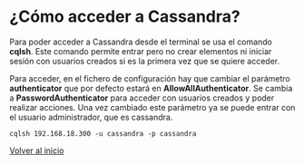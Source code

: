 # ¿Cómo acceder a Cassandra?

Para poder acceder a Cassandra desde el terminal se usa el comando **cqlsh**. Este comando permite entrar pero no crear elementos ni iniciar sesión con usuarios creados si es la primera vez que se quiere acceder.

Para acceder, en el fichero de configuración hay que cambiar el parámetro **authenticator** que por defecto estará en **AllowAllAuthenticator**. Se cambia a **PasswordAuthenticator**
para acceder con usuarios creados y poder realizar acciones. Una vez cambiado este parámetro ya se puede entrar con el usuario administrador, que es cassandra.

`cqlsh 192.168.18.300 -u cassandra -p cassandra  `

[ Volver al inicio ](https://github.com/oscarmb99/Cassandra/blob/main/README.md)
